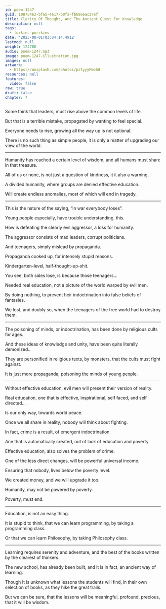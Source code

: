 ```yaml
---
id: poem-1247
guid: 10875463-bfa5-4e17-b0fa-fb686eac37ef
title: Clarity Of Thought, And The Ancient Quest For Knowledge
description: null
tags:
  - furkies-purrkies
date: '2023-08-01T03:04:14.491Z'
lastmod: null
weight: 124700
audio: poem-1247.mp3
image: poem-1247-illustration.jpg
images: null
artwork:
  - https://unsplash.com/photos/pstyyyFmoh8
resources: null
features:
  video: false
raw: true
draft: false
chapter: 7
---
```


Some think that leaders,
must rise above the common levels of life.

But that is a terrible mistake,
propagated by wanting to feel special.

Everyone needs to rise,
growing all the way up is not optional.

There is no such thing as simple people,
it is only a matter of upgrading our view of the world.

---

Humanity has reached a certain level of wisdom,
and all humans must share in that treasure.

All of us or none, is not just a question of kindness,
it it also a warning.

A divided humanity,
where groups are denied effective education.

Will create endless anomalies,
most of which will end in tragedy.

---

This is the nature of the saying,
“In war everybody loses”.

Young people especially,
have trouble understanding, this.

How is defeating the clearly evil aggressor,
a loss for humanity.

The aggressor consists of mad leaders,
corrupt politicians.

And teenagers,
simply mislead by propaganda.

Propaganda cooked up,
for intensely stupid reasons.

Kindergarten-level,
half-thought-up-shit.

You see, both sides lose,
is because those teenagers…

Needed real education,
not a picture of the world warped by evil men.

By doing nothing,
to prevent heir indoctrination into false beliefs of fantasies.

We lost, and doubly so,
when the teenagers of the free world had to destroy them.

---

The poisoning of minds, or indoctrination,
has been done by religious cults for ages.

And these ideas of knowledge and unity,
have been quite literally demonized…

They are personified in religious texts,
by monsters, that the cults must fight against.

It is just more propaganda,
poisoning the minds of young people.

---

Without effective education,
evil men will present their version of reality.

Real education, one that is effective,
inspirational, self faced, and self directed…

Is our only way,
towards world peace.

Once we all share in reality,
nobody will think about fighting.

In fact, crime is a result,
of emergent indoctrination.

Ane that is automatically created,
out of lack of education and poverty.

Effective education,
also solves the problem of crime.

One of the less direct changes,
will be powerful universal income.

Ensuring that nobody,
lives below the poverty level.

We created money,
and we will upgrade it too.

Humanity,
may not be powered by poverty.

Poverty,
must end.

---

Education,
is not an easy thing.

It is stupid to think, that we can learn programming,
by taking a programming class.

Or that we can learn Philosophy,
by taking Philosophy class.

---

Learning requires serenity and adventure,
and the best of the books written by the clearest of thinkers.

The new school, has already been built,
and it is in fact, an ancient way of learning.

Though It is unknown what lessons the students will find,
in their own selection of books, as they hike the great trails.

But we can be sure,
that the lessons will be meaningful, profound, precious, that it will be wisdom.

